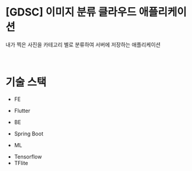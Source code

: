 # [GDSC] 이미지 분류 클라우드 애플리케이션

내가 찍은 사진을 카테고리 별로 분류하여 서버에 저장하는 애플리케이션

<br>

# 기술 스택
- FE
 * Flutter
- BE
 * Spring Boot
- ML
 * Tensorflow
 * TFlite
